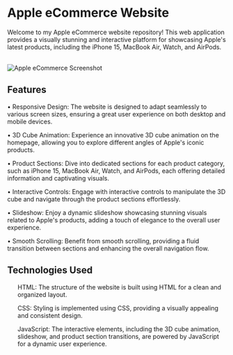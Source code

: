 <h1> Apple eCommerce Website </h1>
Welcome to my Apple eCommerce website repository! This web application provides a visually stunning and interactive platform for showcasing Apple's latest products, including the iPhone 15, MacBook Air, Watch, and AirPods.
<br/><br/>

![Apple eCommerce Screenshot](https://github.com/cdsapp01110/appleecommerce/assets/145883353/1477527b-6e87-4b9a-94dc-398f579ab46a)


<h2> Features </h2>
• Responsive Design: The website is designed to adapt seamlessly to various screen sizes, ensuring a great user experience on both desktop and mobile devices.

• 3D Cube Animation: Experience an innovative 3D cube animation on the homepage, allowing you to explore different angles of Apple's iconic products.

• Product Sections: Dive into dedicated sections for each product category, such as iPhone 15, MacBook Air, Watch, and AirPods, each offering detailed information and captivating visuals.

• Interactive Controls: Engage with interactive controls to manipulate the 3D cube and navigate through the product sections effortlessly.

• Slideshow: Enjoy a dynamic slideshow showcasing stunning visuals related to Apple's products, adding a touch of elegance to the overall user experience.

• Smooth Scrolling: Benefit from smooth scrolling, providing a fluid transition between sections and enhancing the overall navigation flow.

<h2> Technologies Used </h2>

<ul> HTML: The structure of the website is built using HTML for a clean and organized layout. </ul>

<ul> CSS: Styling is implemented using CSS, providing a visually appealing and consistent design. </ul>

<ul> JavaScript: The interactive elements, including the 3D cube animation, slideshow, and product section transitions, are powered by JavaScript for a dynamic user experience. </ul>
